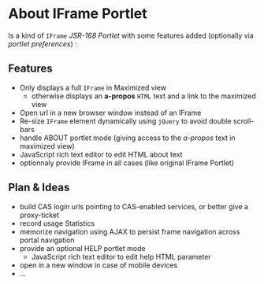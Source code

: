 About IFrame Portlet
====================

Is a kind of `IFrame` _JSR-168 Portlet_ with some features added (optionally via _portlet preferences_) :


Features
--------
* Only displays a full `IFrame` in Maximized view
  * otherwise displays an __a-propos__ `HTML` text and a link to the maximized view
* Open url in a new browser window instead of an IFrame
* Re-size `IFrame` element dynamically using `jQuery` to avoid double scroll-bars
* handle ABOUT portlet mode (giving access to the _a-propos_ text in maximized view)
* JavaScript rich text editor to edit HTML about text
* optionnaly provide IFrame in all cases (like original IFrame Portlet)


Plan & Ideas
------------
* build CAS login urls pointing to CAS-enabled services, or better give a proxy-ticket
* record usage Statistics
* memorize navigation using AJAX to persist frame navigation across portal navigation
* provide an optional HELP portlet mode
  * JavaScript rich text editor to edit help HTML parameter
* open in a new window in case of mobile devices
* _…_

